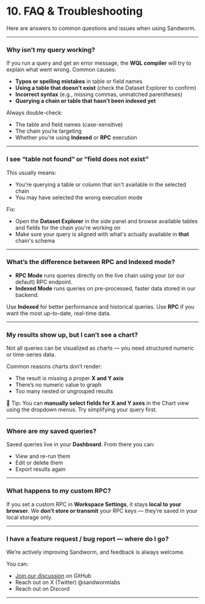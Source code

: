 # 10. FAQ & Troubleshooting

Here are answers to common questions and issues when using Sandworm.

---

### Why isn’t my query working?

If you run a query and get an error message, the **WQL compiler** will try to explain what went wrong. Common causes:

- **Typos or spelling mistakes** in table or field names
- **Using a table that doesn’t exist** (check the Dataset Explorer to confirm)
- **Incorrect syntax** (e.g., missing commas, unmatched parentheses)
- **Querying a chain or table that hasn’t been indexed yet**

Always double-check:

- The table and field names (case-sensitive)
- The chain you’re targeting
- Whether you're using **Indexed** or **RPC** execution

---

### I see “table not found” or “field does not exist”

This usually means:

- You're querying a table or column that isn't available in the selected chain
- You may have selected the wrong execution mode

Fix:

- Open the **Dataset Explorer** in the side panel and browse available tables and fields for the chain you're working on
- Make sure your query is aligned with what's actually available in **that** chain's schema

---

### What’s the difference between RPC and Indexed mode?

- **RPC Mode** runs queries directly on the live chain using your (or our default) RPC endpoint.
- **Indexed Mode** runs queries on pre-processed, faster data stored in our backend.

Use **Indexed** for better performance and historical queries.
Use **RPC** if you want the most up-to-date, real-time data.

---

### My results show up, but I can’t see a chart?

Not all queries can be visualized as charts — you need structured numeric or time-series data.

Common reasons charts don’t render:

- The result is missing a proper **X and Y axis**
- There’s no numeric value to graph
- Too many nested or ungrouped results

🔧 Tip:
You can **manually select fields for X and Y axes** in the Chart view using the dropdown menus. Try simplifying your query first.

---

### Where are my saved queries?

Saved queries live in your **Dashboard**.
From there you can:

- View and re-run them
- Edit or delete them
- Export results again

---

### What happens to my custom RPC?

If you set a custom RPC in **Workspace Settings**, it stays **local to your browser**.
We **don’t store or transmit** your RPC keys — they’re saved in your local storage only.

---

### I have a feature request / bug report — where do I go?

We’re actively improving Sandworm, and feedback is always welcome.

You can:

- [Join our discussion](https://github.com/orgs/sand-worm-labs/discussions) on GitHub
- Reach out on X (Twitter) @sandwormlabs
- Reach out on Discord

---

